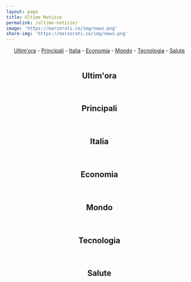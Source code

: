 ```yaml
---
layout: page
title: Ultime Notizie
permalink: /ultime-notizie/
image: 'https://marzorati.co/img/news.png'
share-img: 'https://marzorati.co/img/news.png'
---
```


<!-- Style per bottone top -->
<style>
#return-to-top {
    position: fixed;
    bottom: 20px;
    right: 20px;
    background: rgb(0, 0, 0);
    background: rgba(0, 0, 0, 0.7);
    width: 50px;
    height: 50px;
    display: block;
    text-decoration: none;
    -webkit-border-radius: 35px;
    -moz-border-radius: 35px;
    border-radius: 35px;
    display: none;
    -webkit-transition: all 0.3s linear;
    -moz-transition: all 0.3s ease;
    -ms-transition: all 0.3s ease;
    -o-transition: all 0.3s ease;
    transition: all 0.3s ease;
}
#return-to-top i {
    color: #fff;
    margin: 0;
    position: relative;
    left: 16px;
    top: 13px;
    font-size: 19px;
    -webkit-transition: all 0.3s ease;
    -moz-transition: all 0.3s ease;
    -ms-transition: all 0.3s ease;
    -o-transition: all 0.3s ease;
    transition: all 0.3s ease;
}
#return-to-top:hover {
    background: rgba(0, 0, 0, 0.9);
}
#return-to-top:hover i {
    color: #fff;
    top: 5px;
}
</style>
<!-- Style per bottone top -->

<!-- Style per RSS -->
<style>
    .itemTitle a{font-weight:bold; font-size:20px; color:#008AFF; text-decoration:none;}
    .itemTitle a:hover{ text-decoration:underline }
    .itemDate{font-size:11px;color:#AAAAAA;}
</style>
<!-- Style per RSS -->

<script src="https://code.jquery.com/jquery-3.6.0.min.js"></script>
<script src="https://cdnjs.cloudflare.com/ajax/libs/jFeed/0.0.1/jFeed.min.js"></script>

<body translate="no">

<a href="javascript:" id="return-to-top"><i class="icon-chevron-up"></i></a>

<link href="//netdna.bootstrapcdn.com/font-awesome/3.2.1/css/font-awesome.css" rel="stylesheet">

<center>
  <a href="#Ultimissime">Ultim'ora</a> - 
  <a href="#Principali">Principali</a> - 
  <a href="#Italia">Italia</a> - 
  <a href="#Economia">Economia</a> - 
  <a href="#Mondo">Mondo</a> - 
  <a href="#Tecnologia">Tecnologia</a> - 
  <a href="#Salute">Salute</a>
</center>   
<br>

## <center><a name="Ultimissime">Ultim'ora</a></center>
<br>
<div id="divRssUltimissime"></div>
<script>
$(document).ready(function() {
    $.getFeed({
        url: 'https://www.servizitelevideo.rai.it/televideo/pub/rss101.xml',
        success: function(feed) {
            let html = '<ul>';
            for(let i=0; i<10 && i<feed.items.length; i++) {
                let item = feed.items[i];
                html += `
                    <li>
                        <div class="itemTitle">
                            <a href="${item.link}" target="_blank">${item.title}</a>
                        </div>
                        <div class="itemDate">${new Date(item.updated).toLocaleDateString('it-IT')}</div>
                        <div>${item.description}</div>
                    </li>
                    <br>
                `;
            }
            html += '</ul>';
            $('#divRssUltimissime').html(html);
        }
    });
});
</script>

## <center><a name="Principali">Principali</a></center>
<br>
<div id="divRssPrincipali"></div>
<script>
$(document).ready(function() {
    $.getFeed({
        url: 'https://news.google.com/rss?hl=it&gl=IT&ceid=IT:it',
        success: function(feed) {
            let html = '<ul>';
            for(let i=0; i<10 && i<feed.items.length; i++) {
                let item = feed.items[i];
                html += `
                    <li>
                        <div class="itemTitle">
                            <a href="${item.link}" target="_blank">${item.title}</a>
                        </div>
                        <div class="itemDate">${new Date(item.updated).toLocaleDateString('it-IT')}</div>
                        <div>${item.description}</div>
                    </li>
                    <br>
                `;
            }
            html += '</ul>';
            $('#divRssPrincipali').html(html);
        }
    });
});
</script>

## <center><a name="Italia">Italia</a></center>
<br>
<div id="divRssItalia"></div>
<script>
$(document).ready(function() {
    $.getFeed({
        url: 'https://news.google.com/rss/topics/CAAqIQgKIhtDQkFTRGdvSUwyMHZNRE55YW1vU0FtbDBLQUFQAQ?hl%3Dit%26gl%3DIT%26ceid%3DIT%253Ait3DIT%2526ceid%253DIT%25253Ait',
        success: function(feed) {
            let html = '<ul>';
            for(let i=0; i<10 && i<feed.items.length; i++) {
                let item = feed.items[i];
                html += `
                    <li>
                        <div class="itemTitle">
                            <a href="${item.link}" target="_blank">${item.title}</a>
                        </div>
                        <div class="itemDate">${new Date(item.updated).toLocaleDateString('it-IT')}</div>
                        <div>${item.description}</div>
                    </li>
                    <br>
                `;
            }
            html += '</ul>';
            $('#divRssItalia').html(html);
        }
    });
});
</script>

## <center><a name="Economia">Economia</a></center>
<br>
<div id="divRssEconomia"></div>
<script>
$(document).ready(function() {
    $.getFeed({
        url: 'https://news.google.com/rss/topics/CAAqJggKIiBDQkFTRWdvSUwyMHZNRGx6TVdZU0FtbDBHZ0pKVkNnQVAB?hl%3Dit%26gl%3DIT%26ceid%3DIT%253Ait',
        success: function(feed) {
            let html = '<ul>';
            for(let i=0; i<10 && i<feed.items.length; i++) {
                let item = feed.items[i];
                html += `
                    <li>
                        <div class="itemTitle">
                            <a href="${item.link}" target="_blank">${item.title}</a>
                        </div>
                        <div class="itemDate">${new Date(item.updated).toLocaleDateString('it-IT')}</div>
                        <div>${item.description}</div>
                    </li>
                    <br>
                `;
            }
            html += '</ul>';
            $('#divRssEconomia').html(html);
        }
    });
});
</script>

## <center><a name="Mondo">Mondo</a></center>
<br>
<div id="divRssMondo"></div>
<script>
$(document).ready(function() {
    $.getFeed({
        url: 'https://news.google.com/rss/topics/CAAqJggKIiBDQkFTRWdvSUwyMHZNRGx1YlY4U0FtbDBHZ0pKVkNnQVAB?hl%3Dit%26gl%3DIT%26ceid%3DIT%253Ait',
        success: function(feed) {
            let html = '<ul>';
            for(let i=0; i<10 && i<feed.items.length; i++) {
                let item = feed.items[i];
                html += `
                    <li>
                        <div class="itemTitle">
                            <a href="${item.link}" target="_blank">${item.title}</a>
                        </div>
                        <div class="itemDate">${new Date(item.updated).toLocaleDateString('it-IT')}</div>
                        <div>${item.description}</div>
                    </li>
                    <br>
                `;
            }
            html += '</ul>';
            $('#divRssMondo').html(html);
        }
    });
});
</script>

## <center><a name="Tecnologia">Tecnologia</a></center>
<br>
<div id="divRssTecnologia"></div>
<script>
$(document).ready(function() {
    $.getFeed({
        url: 'https://news.google.com/rss/topics/CAAqKAgKIiJDQkFTRXdvSkwyMHZNR1ptZHpWbUVnSnBkQm9DU1ZRb0FBUAE?hl%3Dit%26gl%3DIT%26ceid%3DIT%253Ait',
        success: function(feed) {
            let html = '<ul>';
            for(let i=0; i<10 && i<feed.items.length; i++) {
                let item = feed.items[i];
                html += `
                    <li>
                        <div class="itemTitle">
                            <a href="${item.link}" target="_blank">${item.title}</a>
                        </div>
                        <div class="itemDate">${new Date(item.updated).toLocaleDateString('it-IT')}</div>
                        <div>${item.description}</div>
                    </li>
                    <br>
                `;
            }
            html += '</ul>';
            $('#divRssTecnologia').html(html);
        }
    });
});
</script>

## <center><a name="Salute">Salute</a></center>
<br>
<div id="divRssSalute"></div>
<script>
$(document).ready(function() {
    $.getFeed({
        url: 'https://news.google.com/rss/topics/CAAqIQgKIhtDQkFTRGdvSUwyMHZNR3QwTlRFU0FtbDBLQUFQAQ?hl%3Dit%26gl%3DIT%26ceid%3DIT%253Ait',
        success: function(feed) {
            let html = '<ul>';
            for(let i=0; i<10 && i<feed.items.length; i++) {
                let item = feed.items[i];
                html += `
                    <li>
                        <div class="itemTitle">
                            <a href="${item.link}" target="_blank">${item.title}</a>
                        </div>
                        <div class="itemDate">${new Date(item.updated).toLocaleDateString('it-IT')}</div>
                        <div>${item.description}</div>
                    </li>
                    <br>
                `;
            }
            html += '</ul>';
            $('#divRssSalute').html(html);
        }
    });
});
</script>

<script>
// ===== Scroll to Top ==== 
$(window).scroll(function () {
  if ($(this).scrollTop() >= 50) {
    $('#return-to-top').fadeIn(200);
  } else {
    $('#return-to-top').fadeOut(200);
  }
});
$('#return-to-top').click(function () {
  $('body,html').animate({
    scrollTop: 0
  }, 500);
});
</script>